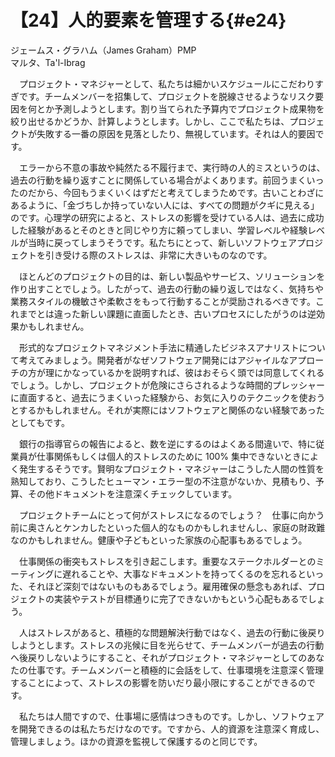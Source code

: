 # 【24】人的要素を管理する{#e24}

<div class="author">ジェームス・グラハム（James Graham）<span class="author_title">PMP</span></div>
<div class="author_address">マルタ、Ta'l-Ibrag</div>

　プロジェクト・マネジャーとして、私たちは細かいスケジュールにこだわりすぎです。チームメンバーを招集して、プロジェクトを脱線させるようなリスク要因を何とか予測しようとします。割り当てられた予算内でプロジェクト成果物を絞り出せるかどうか、計算しようとします。しかし、ここで私たちは、プロジェクトが失敗する一番の原因を見落としたり、無視しています。それは人的要因です。

　エラーから不意の事故や純然たる不履行まで、実行時の人的ミスというのは、過去の行動を繰り返すことに関係している場合がよくあります。前回うまくいったのだから、今回もうまくいくはずだと考えてしまうためです。古いことわざにあるように、「金づちしか持っていない人には、すべての問題がクギに見える」のです。心理学の研究によると、ストレスの影響を受けている人は、過去に成功した経験があるとそのときと同じやり方に頼ってしまい、学習レベルや経験レベルが当時に戻ってしまうそうです。私たちにとって、新しいソフトウェアプロジェクトを引き受ける際のストレスは、非常に大きいものなのです。

　ほとんどのプロジェクトの目的は、新しい製品やサービス、ソリューションを作り出すことでしょう。したがって、過去の行動の繰り返しではなく、気持ちや業務スタイルの機敏さや柔軟さをもって行動することが奨励されるべきです。これまでとは違った新しい課題に直面したとき、古いプロセスにしたがうのは逆効果かもしれません。

　形式的なプロジェクトマネジメント手法に精通したビジネスアナリストについて考えてみましょう。開発者がなぜソフトウェア開発にはアジャイルなアプローチの方が理にかなっているかを説明すれば、彼はおそらく頭では同意してくれるでしょう。しかし、プロジェクトが危険にさらされるような時間的プレッシャーに直面すると、過去にうまくいった経験から、お気に入りのテクニックを使おうとするかもしれません。それが実際にはソフトウェアと関係のない経験であったとしてもです。

　銀行の指導官らの報告によると、数を逆にするのはよくある間違いで、特に従業員が仕事関係もしくは個人的ストレスのために 100% 集中できないときによく発生するそうです。賢明なプロジェクト・マネジャーはこうした人間の性質を熟知しており、こうしたヒューマン・エラー型の不注意がないか、見積もり、予算、その他ドキュメントを注意深くチェックしています。

　プロジェクトチームにとって何がストレスになるのでしょう？　仕事に向かう前に奥さんとケンカしたといった個人的なものかもしれませんし、家庭の財政難なのかもしれません。健康や子どもといった家族の心配事もあるでしょう。

　仕事関係の衝突もストレスを引き起こします。重要なステークホルダーとのミーティングに遅れることや、大事なドキュメントを持ってくるのを忘れるといった、それほど深刻ではないものもあるでしょう。雇用確保の懸念もあれば、プロジェクトの実装やテストが目標通りに完了できないかもという心配もあるでしょう。

　人はストレスがあると、積極的な問題解決行動ではなく、過去の行動に後戻りしようとします。ストレスの兆候に目を光らせて、チームメンバーが過去の行動へ後戻りしないようにすること、それがプロジェクト・マネジャーとしてのあなたの仕事です。チームメンバーと積極的に会話をして、仕事環境を注意深く管理することによって、ストレスの影響を防いだり最小限にすることができるのです。

　私たちは人間ですので、仕事場に感情はつきものです。しかし、ソフトウェアを開発できるのは私たちだけなのです。ですから、人的資源を注意深く育成し、管理しましょう。ほかの資源を監視して保護するのと同じです。
